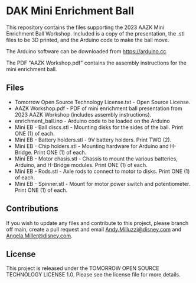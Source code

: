 # DAK Mini Enrichment Ball
This repository contains the files supporting the 2023 AAZK Mini Enrichment Ball Workshop. Included is a copy of the presentation, the .stl files to be 3D printed, and the Arduino code to make the ball move.

The Arduino software can be downloaded from https://arduino.cc.

The PDF "AAZK Workshop.pdf" contains the assembly instructions for the mini enrichment ball.

## Files
* Tomorrow Open Source Technology License.txt - Open Source License.
* AAZK Workshop.pdf - PDF of mini enrichment ball presentation from 2023 AAZK Workshop (includes assembly instructions).
* enrichment_ball.ino - Arduino code to be loaded on the Arduino
* Mini EB - Ball discs.stl - Mounting disks for the sides of the ball. Print ONE (1) of each.
* Mini EB - Battery holders.stl - 9V battery holders. Print TWO (2).
* Mini EB - Chip holders.stl - Mounting hardware for Arduino and H-Bridge. Print ONE (1) of each.
* Mini EB - Motor chasis.stl - Chassis to mount the various batteries, Arduino, and H-Bridge modules. Print ONE (1) of each.
* Mini EB - Rods.stl - Axle rods to connect to motor to disks. Print ONE (1) of each.
* Mini EB - Spinner.stl - Mount for motor power switch and potentiometer. Print ONE (1) of each.

## Contributions
If you wish to update any files and contribute to this project, please branch off main, create a pull request and email Andy.Milluzzi@disney.com and Angela.Miller@disney.com.

## License
This project is released under the TOMORROW OPEN SOURCE TECHNOLOGY LICENSE 1.0. Please see the license file for more details.
